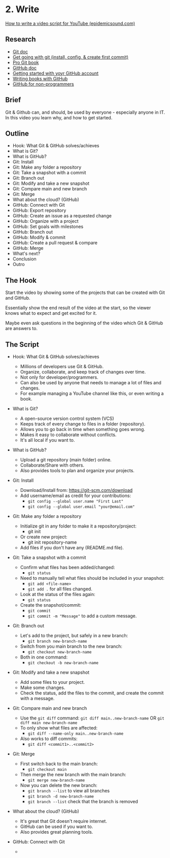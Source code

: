 # 2. Write

[How to write a video script for YouTube (epidemicsound.com)](https://www.epidemicsound.com/blog/how-to-write-a-video-script-for-youtube/)

## Research

- [Git doc](https://git-scm.com/doc)
- [Get going with git (install, config, & create first commit)](https://git-scm.com/video/get-going)
- [Pro Git book](https://git-scm.com/book/en/v2)
- [GitHub doc](https://docs.github.com/en)
- [Getting started with yoyr GitHub account](https://docs.github.com/en/get-started/onboarding/getting-started-with-your-github-account)
- [Writing books with GitHub](https://braythwayt.com/2015/01/29/how-i-write-books-with-github-and-leanpub.html)
- [GitHub for non-programmers](https://github.com/tvanantwerp/github-for-non-programmers)

## Brief

Git & Github can, and should, be used by everyone - especially anyone in IT.
In this video you learn why, and how to get started.

## Outline

- Hook: What Git & GitHub solves/achieves
- What is Git?
- What is GitHub?
- Git: Install
- Git: Make any folder a repository
- Git: Take a snapshot with a commit
- Git: Branch out
- Git: Modify and take a new snapshot
- Git: Compare main and new branch
- Git: Merge
- What about the cloud? (GitHub)
- GitHub: Connect with Git
- GitHub: Export repository
- GitHub: Create an issue as a requested change
- GitHub: Organize with a project
- GitHub: Set goals with milestones
- GitHub: Branch out
- GitHub: Modify & commit
- GitHub: Create a pull request & compare
- GitHub: Merge
- What's next?
- Conclusion
- Outro

## The Hook

Start the video by showing some of the projects that can be created with Git and GitHub.

Essentially show the end result of the video at the start, so the viewer knows what to expect and get excited for it.

Maybe even ask questions in the beginning of the video which Git & GitHub are answers to.

## The Script

- Hook: What Git & GitHub solves/achieves

    - Millions of developers use Git & GitHub.
    - Organize, collaborate, and keep track of changes over time.
    - Not only for developer/programmers.
    - Can also be used by anyone that needs to manage a lot of files and changes.
    - For example managing a YouTube channel like this, or even writing a book.

- What is Git?

    - A open-source version control system (VCS)
    - Keeps track of every change to files in a folder (repository).
    - Allows you to go back in time when something goes wrong.
    - Makes it easy to collaborate without conflicts.
    - It's all local if you want to.

- What is GitHub?

    - Upload a git repository (main folder) online.
    - Collaborate/Share with others.
    - Also provides tools to plan and organize your projects.

- Git: Install

    - Download/Install from: https://git-scm.com/download
    - Add username/email as credit for your contributions:
        - `git config --global user.name "First Last"`
        - `git config --global user.email "your@email.com"`

- Git: Make any folder a repository

    - Initialize git in any folder to make it a repository/project:
        - git init
    - Or create new project:
        - git init repository-name
    - Add files if you don't have any (README.md file).

- Git: Take a snapshot with a commit

    - Confirm what files has been added/changed:
        - `git status`
    - Need to manually tell what files should be included in your snapshot:
        - `git add <file-name>`
        - `git add .` for all files changed.
    - Look at the status of the files again:
        - `git status`
    - Create the snapshot/commit:
        - `git commit`
        - `git commit -m "Message"` to add a custom message.

- Git: Branch out

    - Let's add to the project, but safely in a new branch:
        - `git branch new-branch-name`
    - Switch from you main branch to the new branch:
        - `git checkout new-branch-name`
    - Both in one command:
        - `git checkout -b new-branch-name`

- Git: Modify and take a new snapshot

    - Add some files to your project.
    - Make some changes.
    - Check the status, add the files to the commit, and create the commit with a message.

- Git: Compare main and new branch

    - Use the `git diff` command:
        `git diff main..new-branch-name`
        OR `git diff main new-branch-name`
    - To only show what files are affected:
        - `git diff --name-only main..new-branch-name`
    - Also works to diff commits:
        - `git diff <commit1>..<commit2>`

- Git: Merge

    - First switch back to the main branch:
        - `git checkout main`
    - Then merge the new branch with the main branch:
        - `git merge new-branch-name`
    - Now you can delete the new branch:
        - `git branch --list` to view all branches
        - `git branch -d new-branch-name`
        - `git branch --list` check that the branch is removed

- What about the cloud? (GitHub)

    - It's great that Git doesn't require internet.
    - GitHub can be used if you want to.
    - Also provides great planning tools.

- GitHub: Connect with Git

    - 